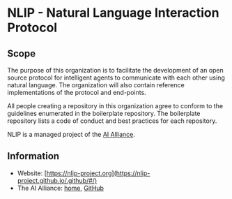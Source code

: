 # NLIP - Natural Language Interaction Protocol

## Scope

The purpose of this organization is to facilitate the development of an open source protocol for intelligent agents to communicate with each other using natural language. The organization will also contain reference implementations of the protocol and end-points.  

All people creating a repository in this organization agree to conform to the guidelines enumerated in the boilerplate repository. 
The boilerplate repository lists a code of conduct and best practices for each repository. 

NLIP is a managed project of the [AI Alliance](https://thealliance.ai).

## Information

- Website: [https://nlip-project.org](https://nlip-project.github.io/.github/#/)
- The AI Alliance: [home](https://thealliance.ai), [GitHub](https://the-ai-alliance.github.io/)
